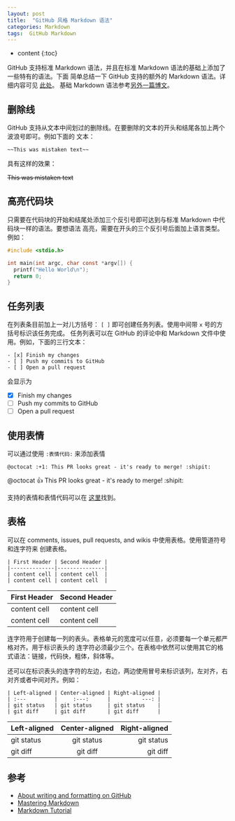 ```yaml
---
layout: post
title:  "GitHub 风格 Markdown 语法"
categories: Markdown
tags:  GitHub Markdown
---
```


* content
{:toc}

GitHub 支持标准 Markdown 语法，并且在标准 Markdown 语法的基础上添加了一些特有的语法。下面
简单总结一下 GitHub 支持的额外的 Markdown 语法。详细内容可见
[此处](https://help.github.com/articles/about-writing-and-formatting-on-github/)。
基础 Markdown 语法参考[另外一篇博文](markdown-syntax)。




删除线
-----
GitHub 支持从文本中间划过的删除线。在要删除的文本的开头和结尾各加上两个波浪号即可。例如下面的
文本：

    ~~This was mistaken text~~

具有这样的效果：

~~This was mistaken text~~

高亮代码块
--------
只需要在代码块的开始和结尾处添加三个反引号即可达到与标准 Markdown 中代码块一样的语法。要想语法
高亮，需要在开头的三个反引号后面加上语言类型。例如：

``` c
#include <stdio.h>

int main(int argc, char const *argv[]) {
  printf("Hello World\n");
  return 0;
}
```

任务列表
-------
在列表条目前加上一对儿方括号： `[ ]` 即可创建任务列表。使用中间带 `x` 号的方括号标识该任务完成。
任务列表可以在 GitHub 的评论中和 Markdown 文件中使用。例如，下面的三行文本：

    - [x] Finish my changes
    - [ ] Push my commits to GitHub
    - [ ] Open a pull request

会显示为

- [x] Finish my changes
- [ ] Push my commits to GitHub
- [ ] Open a pull request

使用表情
-------
可以通过使用 `:表情代码:` 来添加表情

    @octocat :+1: This PR looks great - it's ready to merge! :shipit:

@octocat :+1: This PR looks great - it's ready to merge! :shipit:

支持的表情和表情代码可以在
[这里](http://www.webpagefx.com/tools/emoji-cheat-sheet/)找到。

表格
---
可以在 comments, issues, pull requests, and wikis 中使用表格。使用管道符号和连字符来
创建表格。

    | First Header | Second Header |
    |--------------|---------------|
    | content cell | content cell  |
    | content cell | content cell  |

| First Header | Second Header |
|--------------|---------------|
| content cell | content cell  |
| content cell | content cell  |

连字符用于创建每一列的表头。表格单元的宽度可以任意，必须要每一个单元都严格对齐。用于标识表头的
连字符必须最少三个。在表格中依然可以使用其它的格式语法：链接，代码快，粗体，斜体等。

还可以在标识表头的连字符的左边，右边，两边使用冒号来标识该列，左对齐，右对齐或者中间对齐。例如：

    | Left-aligned | Center-aligned | Right-aligned |
    | :---         |     :---:      |          ---: |
    | git status   | git status     | git status    |
    | git diff     | git diff       | git diff      |

| Left-aligned | Center-aligned | Right-aligned |
| :---         |     :---:      |          ---: |
| git status   | git status     | git status    |
| git diff     | git diff       | git diff      |

参考
---
+ [About writing and formatting on GitHub](https://help.github.com/articles/about-writing-and-formatting-on-github/)
+ [Mastering Markdown](https://guides.github.com/features/mastering-markdown/)
+ [Markdown Tutorial](http://www.markdowntutorial.com/)

